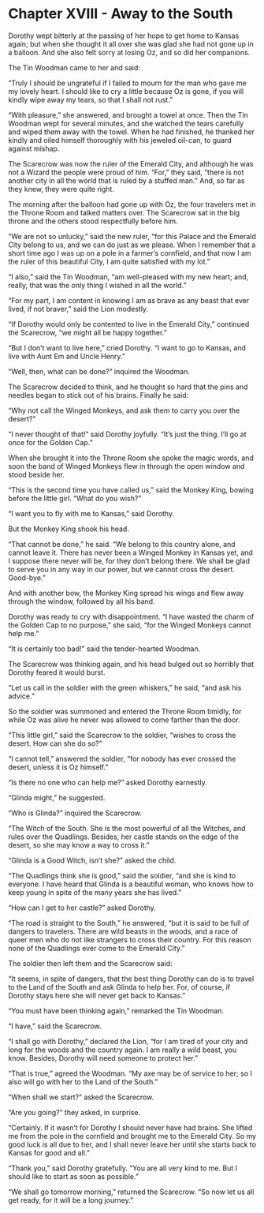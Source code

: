 # Chapter XVIII - Away to the South

Dorothy wept bitterly at the passing of her hope to get home to Kansas
again; but when she thought it all over she was glad she had not gone
up in a balloon. And she also felt sorry at losing Oz, and so did her
companions.

The Tin Woodman came to her and said:

“Truly I should be ungrateful if I failed to mourn for the man who gave
me my lovely heart. I should like to cry a little because Oz is gone,
if you will kindly wipe away my tears, so that I shall not rust.”

“With pleasure,” she answered, and brought a towel at once. Then the
Tin Woodman wept for several minutes, and she watched the tears
carefully and wiped them away with the towel. When he had finished, he
thanked her kindly and oiled himself thoroughly with his jeweled
oil-can, to guard against mishap.

The Scarecrow was now the ruler of the Emerald City, and although he
was not a Wizard the people were proud of him. “For,” they said, “there
is not another city in all the world that is ruled by a stuffed man.”
And, so far as they knew, they were quite right.

The morning after the balloon had gone up with Oz, the four travelers
met in the Throne Room and talked matters over. The Scarecrow sat in
the big throne and the others stood respectfully before him.

“We are not so unlucky,” said the new ruler, “for this Palace and the
Emerald City belong to us, and we can do just as we please. When I
remember that a short time ago I was up on a pole in a farmer’s
cornfield, and that now I am the ruler of this beautiful City, I am
quite satisfied with my lot.”

“I also,” said the Tin Woodman, “am well-pleased with my new heart;
and, really, that was the only thing I wished in all the world.”

“For my part, I am content in knowing I am as brave as any beast that
ever lived, if not braver,” said the Lion modestly.

“If Dorothy would only be contented to live in the Emerald City,”
continued the Scarecrow, “we might all be happy together.”

“But I don’t want to live here,” cried Dorothy. “I want to go to
Kansas, and live with Aunt Em and Uncle Henry.”

“Well, then, what can be done?” inquired the Woodman.

The Scarecrow decided to think, and he thought so hard that the pins
and needles began to stick out of his brains. Finally he said:

“Why not call the Winged Monkeys, and ask them to carry you over the
desert?”

“I never thought of that!” said Dorothy joyfully. “It’s just the thing.
I’ll go at once for the Golden Cap.”

When she brought it into the Throne Room she spoke the magic words, and
soon the band of Winged Monkeys flew in through the open window and
stood beside her.

“This is the second time you have called us,” said the Monkey King,
bowing before the little girl. “What do you wish?”

“I want you to fly with me to Kansas,” said Dorothy.

But the Monkey King shook his head.

“That cannot be done,” he said. “We belong to this country alone, and
cannot leave it. There has never been a Winged Monkey in Kansas yet,
and I suppose there never will be, for they don’t belong there. We
shall be glad to serve you in any way in our power, but we cannot cross
the desert. Good-bye.”

And with another bow, the Monkey King spread his wings and flew away
through the window, followed by all his band.

Dorothy was ready to cry with disappointment. “I have wasted the charm
of the Golden Cap to no purpose,” she said, “for the Winged Monkeys
cannot help me.”

“It is certainly too bad!” said the tender-hearted Woodman.

The Scarecrow was thinking again, and his head bulged out so horribly
that Dorothy feared it would burst.

“Let us call in the soldier with the green whiskers,” he said, “and ask
his advice.”

So the soldier was summoned and entered the Throne Room timidly, for
while Oz was alive he never was allowed to come farther than the door.

“This little girl,” said the Scarecrow to the soldier, “wishes to cross
the desert. How can she do so?”

“I cannot tell,” answered the soldier, “for nobody has ever crossed the
desert, unless it is Oz himself.”

“Is there no one who can help me?” asked Dorothy earnestly.

“Glinda might,” he suggested.

“Who is Glinda?” inquired the Scarecrow.

“The Witch of the South. She is the most powerful of all the Witches,
and rules over the Quadlings. Besides, her castle stands on the edge of
the desert, so she may know a way to cross it.”

“Glinda is a Good Witch, isn’t she?” asked the child.

“The Quadlings think she is good,” said the soldier, “and she is kind
to everyone. I have heard that Glinda is a beautiful woman, who knows
how to keep young in spite of the many years she has lived.”

“How can I get to her castle?” asked Dorothy.

“The road is straight to the South,” he answered, “but it is said to be
full of dangers to travelers. There are wild beasts in the woods, and a
race of queer men who do not like strangers to cross their country. For
this reason none of the Quadlings ever come to the Emerald City.”

The soldier then left them and the Scarecrow said:

“It seems, in spite of dangers, that the best thing Dorothy can do is
to travel to the Land of the South and ask Glinda to help her. For, of
course, if Dorothy stays here she will never get back to Kansas.”

“You must have been thinking again,” remarked the Tin Woodman.

“I have,” said the Scarecrow.

“I shall go with Dorothy,” declared the Lion, “for I am tired of your
city and long for the woods and the country again. I am really a wild
beast, you know. Besides, Dorothy will need someone to protect her.”

“That is true,” agreed the Woodman. “My axe may be of service to her;
so I also will go with her to the Land of the South.”

“When shall we start?” asked the Scarecrow.

“Are you going?” they asked, in surprise.

“Certainly. If it wasn’t for Dorothy I should never have had brains.
She lifted me from the pole in the cornfield and brought me to the
Emerald City. So my good luck is all due to her, and I shall never
leave her until she starts back to Kansas for good and all.”

“Thank you,” said Dorothy gratefully. “You are all very kind to me. But
I should like to start as soon as possible.”

“We shall go tomorrow morning,” returned the Scarecrow. “So now let us
all get ready, for it will be a long journey.”
